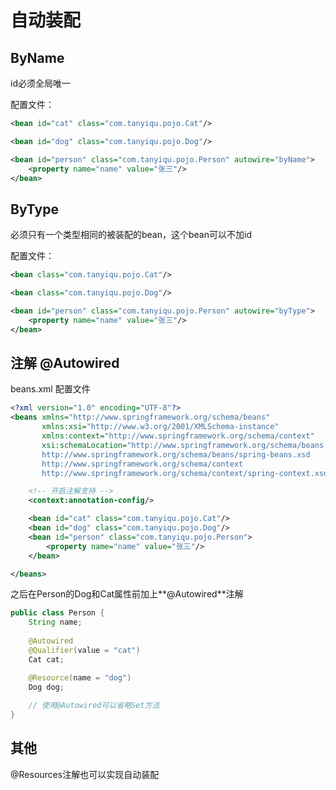 # 自动装配

## ByName

id必须全局唯一

配置文件：

```xml
<bean id="cat" class="com.tanyiqu.pojo.Cat"/>

<bean id="dog" class="com.tanyiqu.pojo.Dog"/>

<bean id="person" class="com.tanyiqu.pojo.Person" autowire="byName">
    <property name="name" value="张三"/>
</bean>
```



## ByType

必须只有一个类型相同的被装配的bean，这个bean可以不加id

配置文件：

```xml
<bean class="com.tanyiqu.pojo.Cat"/>

<bean class="com.tanyiqu.pojo.Dog"/>

<bean id="person" class="com.tanyiqu.pojo.Person" autowire="byType">
    <property name="name" value="张三"/>
</bean>
```



## 注解 @Autowired

beans.xml 配置文件

```xml
<?xml version="1.0" encoding="UTF-8"?>
<beans xmlns="http://www.springframework.org/schema/beans"
       xmlns:xsi="http://www.w3.org/2001/XMLSchema-instance"
       xmlns:context="http://www.springframework.org/schema/context"
       xsi:schemaLocation="http://www.springframework.org/schema/beans
       http://www.springframework.org/schema/beans/spring-beans.xsd
       http://www.springframework.org/schema/context
       http://www.springframework.org/schema/context/spring-context.xsd">

    <!-- 开启注解支持 -->
    <context:annotation-config/>

    <bean id="cat" class="com.tanyiqu.pojo.Cat"/>
    <bean id="dog" class="com.tanyiqu.pojo.Dog"/>
    <bean id="person" class="com.tanyiqu.pojo.Person">
        <property name="name" value="张三"/>
    </bean>

</beans>
```

之后在Person的Dog和Cat属性前加上**@Autowired**注解

```java
public class Person {
    String name;
    
    @Autowired
    @Qualifier(value = "cat")
    Cat cat;

    @Resource(name = "dog")
    Dog dog;
    
    // 使用@Autowired可以省略Set方法    
}
```



## 其他

@Resources注解也可以实现自动装配